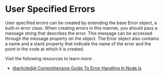 # User Specified Errors

User specified errors can be created by extending the base Error object, a built-in error class. When creating errors in this manner, you should pass a message string that describes the error. This message can be accessed through the message property on the object. The Error object also contains a name and a stack property that indicate the name of the error and the point in the code at which it is created.

Visit the following resources to learn more:

- [@article@A Comprehensive Guide To Error Handling In Node.js](https://www.honeybadger.io/blog/errors-nodejs/)